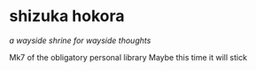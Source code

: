 # shizuka hokora

*a wayside shrine for wayside thoughts*

Mk7 of the obligatory personal library
Maybe this time it will stick